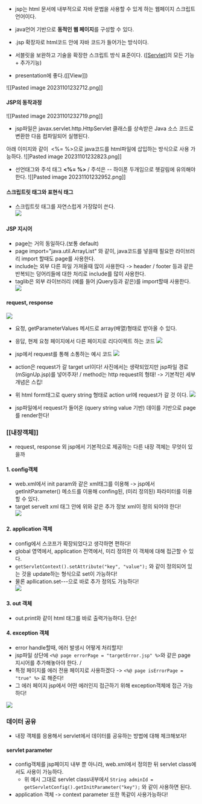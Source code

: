 - jsp는 html 문서에 내부적으로 자바 문법을 사용할 수 있게 하는 웹페이지 스크립트 언어이다.
- java언어 기반으로 **동적인 웹 페이지**를 구성할 수 있다.

- .jsp 확장자로 html코드 안에 자바 코드가 들어가는 방식이다.
- 서블릿을 보완하고 기술을 확장한 스크립트 방식 표준이다. ([[Servlet]](서블릿)의 모든 기능 + 추가기능)
- presentation에 좋다.([[View]])

![[Pasted image 20231101232712.png]]

####  JSP의 동작과정
![[Pasted image 20231101232719.png]]
- jsp파일은 javax.servlet.http.HttpServlet 클래스를 상속받은 Java 소스 코드로 변환한 다음 컴파일되어 실행된다.

아래 이미지와 같이  <%= %>으로 java코드를 html파일에 삽입하는 방식으로 사용 가능하다.
![[Pasted image 20231101232823.png]]

- 선언태그와 주석 태그 **<%= %>** / 주석은 -- 하이폰 두개임으로 헷갈림에 유의해야 한다.
![[Pasted image 20231101232952.png]]


#### 스크립트릿 태그와 표현식 태그
- 스크립트릿 태그를 자연스럽게 가장많이 쓴다.  
![](https://velog.velcdn.com/images%2Fqlgks1%2Fpost%2F1b97d7b0-8677-4fa0-91be-3541fd07b7c6%2Fimage.png)

#### JSP 지시어
- page는 거의 동일하다.(보통 default)
- page import="java.util.ArrayList" 와 같이, java코드를 넣을때 필요한 라이브러리 import 할때도 page를 사용한다.
- include는 외부 다른 파일 가져올때 많이 사용한다 -> header / footer 등과 같은 반복되는 덩어리들에 대한 처리로 include를 많이 사용한다.
- taglib은 외부 라이브러리 (예를 들어 jQuery등과 같은)를 import할때 사용한다.
![](https://velog.velcdn.com/images%2Fqlgks1%2Fpost%2Fc24e16a8-54ae-48da-8ab4-559b673556a0%2Fimage.png)

#### request, response
![](https://velog.velcdn.com/images%2Fqlgks1%2Fpost%2F27818b7f-027a-450b-87ac-ee308805a9aa%2Fimage.png)
- 요청, getParameterValues 메서드로 array(배열)형태로 받아올 수 있다.

- 응답, 현제 요청 페이지에서 다른 페이지로 리다이렉트 하는 코드
![](https://velog.velcdn.com/images%2Fqlgks1%2Fpost%2Feebd26cc-e68c-4e6c-b397-68c08cf290c5%2Fimage.png)


- jsp에서 request를 통해 소통하는 예시 코드
![](https://velog.velcdn.com/images%2Fqlgks1%2Fpost%2F257e762e-eec0-4acb-bab4-4a4cb18f1bce%2Fimage.png)

- action은 request가 갈 target url이다! 사진에서는 생략되었지만 jsp파일 경로 (mSignUp.jsp)를 넣어주자! / method는 http request의 형태! -> 기본적인 세부 개념은 스킵!
- 위 html form태그로 query string 형태로 action url에 request가 갈 것 이다.
![](https://velog.velcdn.com/images%2Fqlgks1%2Fpost%2Ffb3b7c0c-1aa9-4916-b98c-b51f5ba6622d%2Fimage.png)

- jsp파일에서 request가 들어온 (query string value 기반) 데이를 기반으로 page를 render한다!

### [[내장객체]]

- request, response 외 jsp에서 기본적으로 제공하는 다른 내장 객체는 무엇이 있을까

#### 1. config객체

- web.xml에서 init param와 같은 xml태그를 이용해 -> jsp에서 getInitParameter() 메소드를 이용해 confing된, (미리 정의된) 파라미터를 이용할 수 있다.
- target servelt xml 태그 안에 위와 같은 추가 정보 xml이 정의 되어야 한다!  
    ![](https://velog.velcdn.com/images%2Fqlgks1%2Fpost%2Fc57b4fbd-786f-4140-a1ba-ba5c4ed89b59%2Fimage.png)

#### 2. application 객체

- config에서 스코프가 확장되었다고 생각하면 편하다!
- global 영역에서, application 전역에서, 미리 정의한 이 객체에 대해 접근할 수 있다.
- `getServletContext().setAttribute("key", "value");` 와 같이 정의되어 있는 것을 update하는 형식으로 set이 가능하다!
- 물론 apllication.set---으로 바로 추가 정의도 가능하다!  
    ![](https://velog.velcdn.com/images%2Fqlgks1%2Fpost%2F71c8c85e-ab86-484d-be28-ffd36ef93021%2Fimage.png)

#### 3. out 객체

- out.print와 같이 html 태그를 바로 출력가능하다. 단순!

#### 4. exception 객체

- error handle할때, 에러 발생시 어떻게 처리할지!
- jsp파일 상단에 `<%@ page errorPage = "targetError.jsp" %>`와 같은 page 지시어를 추가해놓아야 한다. /
- 특정 페이지를 에러 전용 페이지로 사용하겠다 -> `<%@ page isErrorPage = "true" %>` 로 해준다!
- 그 에러 페이지 jsp에서 어떤 에러인지 접근하기 위해 exception객체에 접근 가능하다!

![](https://velog.velcdn.com/images%2Fqlgks1%2Fpost%2F0abb4ce5-45bc-46ac-851c-39bdbb494f5c%2Fimage.png)

### 데이터 공유

- 내장 객체를 응용해서 servlet에서 데이터를 공유하는 방법에 대해 체크해보자!

#### servlet parameter

- config객체를 jsp페이지 내부 뿐 아니라, web.xml에서 정의한 뒤 servlet class에서도 사용이 가능하다.
    - 위 예시 그대로 servlet class내부에서 `String adminId = getServletConfig().getInitParameter("key");` 와 같이 사용하면 된다.
- application 객체 -> context parameter 또한 똑같이 사용가능하다!